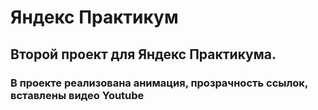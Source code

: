 # **Яндекс Практикум**
## Второй проект для Яндекс Практикума.
### В проекте реализована анимация, прозрачность ссылок, вставлены видео Youtube
